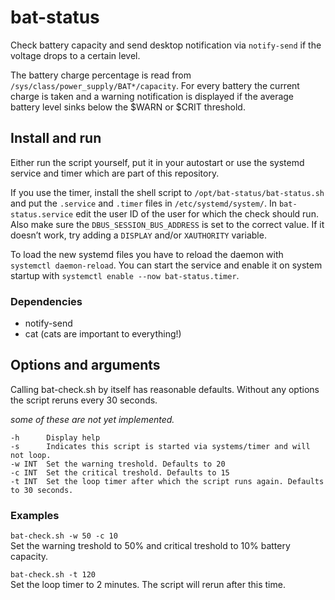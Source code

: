 # bat-status
Check battery capacity and send desktop notification via `notify-send`
if the voltage drops to a certain level.

The battery charge percentage is read from `/sys/class/power_supply/BAT*/capacity`.
For every battery the current charge is taken and a warning notification
is displayed if the average battery level sinks below the $WARN or $CRIT threshold.

## Install and run

Either run the script yourself, put it in your autostart or use the systemd
service and timer which are part of this repository.

If you use the timer, install the shell script to `/opt/bat-status/bat-status.sh`
and put the `.service` and `.timer` files in `/etc/systemd/system/`.
In `bat-status.service` edit the user ID of the user for which the check
should run. Also make sure the `DBUS_SESSION_BUS_ADDRESS` is set to the correct
value. If it doesn’t work, try adding a `DISPLAY` and/or `XAUTHORITY` variable.

To load the new systemd files you have to reload the daemon with
`systemctl daemon-reload`. You can start the service and enable it
on system startup with `systemctl enable --now bat-status.timer`.

### Dependencies

* notify-send
* cat (cats are important to everything!)


## Options and arguments

Calling bat-check.sh by itself has reasonable defaults. Without any options
the script reruns every 30 seconds.

*some of these are not yet implemented.*

```
-h      Display help
-s      Indicates this script is started via systems/timer and will not loop.
-w INT  Set the warning treshold. Defaults to 20
-c INT  Set the critical treshold. Defaults to 15
-t INT  Set the loop timer after which the script runs again. Defaults to 30 seconds.
```


### Examples

`bat-check.sh -w 50 -c 10`  
Set the warning treshold to 50% and critical treshold to 10% battery capacity.

`bat-check.sh -t 120`  
Set the loop timer to 2 minutes. The script will rerun after this time.
